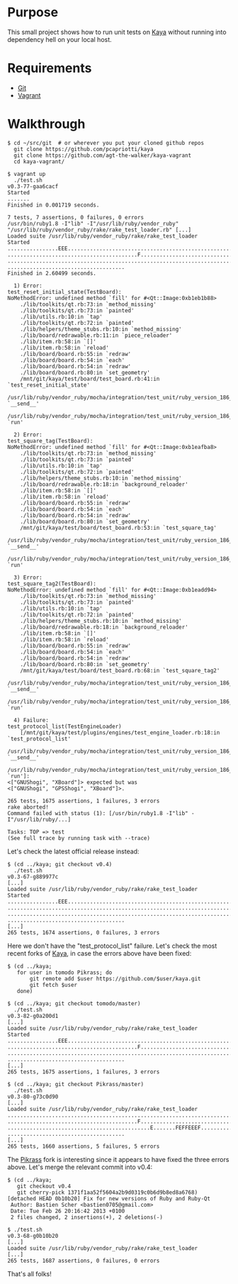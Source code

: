 # Purpose

This small project shows how to run unit tests on
[Kaya](http://www.paolocapriotti.com/kaya/) without running into dependency
hell on your local host.

# Requirements

* [Git](http://git-scm.com/)
* [Vagrant](https://www.vagrantup.com/)

# Walkthrough

    $ cd ~/src/git  # or wherever you put your cloned github repos
      git clone https://github.com/pcapriotti/kaya
      git clone https://github.com/agt-the-walker/kaya-vagrant
      cd kaya-vagrant/

    $ vagrant up
      ./test.sh
    v0.3-77-gaa6cacf
    Started
    .......
    Finished in 0.001719 seconds.
    
    7 tests, 7 assertions, 0 failures, 0 errors
    /usr/bin/ruby1.8 -I"lib" -I"/usr/lib/ruby/vendor_ruby" "/usr/lib/ruby/vendor_ruby/rake/rake_test_loader.rb" [...]
    Loaded suite /usr/lib/ruby/vendor_ruby/rake/rake_test_loader
    Started
    ................EEE.........................................................
    .........................................F..................................
    ............................................................................
    .....................................
    Finished in 2.60499 seconds.
    
      1) Error:
    test_reset_initial_state(TestBoard):
    NoMethodError: undefined method `fill' for #<Qt::Image:0xb1eb1b88>
        ./lib/toolkits/qt.rb:73:in `method_missing'
        ./lib/toolkits/qt.rb:73:in `painted'
        ./lib/utils.rb:10:in `tap'
        ./lib/toolkits/qt.rb:72:in `painted'
        ./lib/helpers/theme_stubs.rb:10:in `method_missing'
        ./lib/board/redrawable.rb:11:in `piece_reloader'
        ./lib/item.rb:58:in `[]'
        ./lib/item.rb:58:in `reload'
        ./lib/board/board.rb:55:in `redraw'
        ./lib/board/board.rb:54:in `each'
        ./lib/board/board.rb:54:in `redraw'
        ./lib/board/board.rb:80:in `set_geometry'
        /mnt/git/kaya/test/board/test_board.rb:41:in `test_reset_initial_state'
        /usr/lib/ruby/vendor_ruby/mocha/integration/test_unit/ruby_version_186_and_above.rb:22:in `__send__'
        /usr/lib/ruby/vendor_ruby/mocha/integration/test_unit/ruby_version_186_and_above.rb:22:in `run'
    
      2) Error:
    test_square_tag(TestBoard):
    NoMethodError: undefined method `fill' for #<Qt::Image:0xb1eafba8>
        ./lib/toolkits/qt.rb:73:in `method_missing'
        ./lib/toolkits/qt.rb:73:in `painted'
        ./lib/utils.rb:10:in `tap'
        ./lib/toolkits/qt.rb:72:in `painted'
        ./lib/helpers/theme_stubs.rb:10:in `method_missing'
        ./lib/board/redrawable.rb:18:in `background_reloader'
        ./lib/item.rb:58:in `[]'
        ./lib/item.rb:58:in `reload'
        ./lib/board/board.rb:55:in `redraw'
        ./lib/board/board.rb:54:in `each'
        ./lib/board/board.rb:54:in `redraw'
        ./lib/board/board.rb:80:in `set_geometry'
        /mnt/git/kaya/test/board/test_board.rb:53:in `test_square_tag'
        /usr/lib/ruby/vendor_ruby/mocha/integration/test_unit/ruby_version_186_and_above.rb:22:in `__send__'
        /usr/lib/ruby/vendor_ruby/mocha/integration/test_unit/ruby_version_186_and_above.rb:22:in `run'
    
      3) Error:
    test_square_tag2(TestBoard):
    NoMethodError: undefined method `fill' for #<Qt::Image:0xb1eadd94>
        ./lib/toolkits/qt.rb:73:in `method_missing'
        ./lib/toolkits/qt.rb:73:in `painted'
        ./lib/utils.rb:10:in `tap'
        ./lib/toolkits/qt.rb:72:in `painted'
        ./lib/helpers/theme_stubs.rb:10:in `method_missing'
        ./lib/board/redrawable.rb:18:in `background_reloader'
        ./lib/item.rb:58:in `[]'
        ./lib/item.rb:58:in `reload'
        ./lib/board/board.rb:55:in `redraw'
        ./lib/board/board.rb:54:in `each'
        ./lib/board/board.rb:54:in `redraw'
        ./lib/board/board.rb:80:in `set_geometry'
        /mnt/git/kaya/test/board/test_board.rb:68:in `test_square_tag2'
        /usr/lib/ruby/vendor_ruby/mocha/integration/test_unit/ruby_version_186_and_above.rb:22:in `__send__'
        /usr/lib/ruby/vendor_ruby/mocha/integration/test_unit/ruby_version_186_and_above.rb:22:in `run'
    
      4) Failure:
    test_protocol_list(TestEngineLoader)
        [/mnt/git/kaya/test/plugins/engines/test_engine_loader.rb:18:in `test_protocol_list'
         /usr/lib/ruby/vendor_ruby/mocha/integration/test_unit/ruby_version_186_and_above.rb:22:in `__send__'
         /usr/lib/ruby/vendor_ruby/mocha/integration/test_unit/ruby_version_186_and_above.rb:22:in `run']:
    <["GNUShogi", "XBoard"]> expected but was
    <["GNUShogi", "GPSShogi", "XBoard"]>.
    
    265 tests, 1675 assertions, 1 failures, 3 errors
    rake aborted!
    Command failed with status (1): [/usr/bin/ruby1.8 -I"lib" -I"/usr/lib/ruby/...]
    
    Tasks: TOP => test
    (See full trace by running task with --trace)

Let's check the latest official release instead:

    $ (cd ../kaya; git checkout v0.4)
      ./test.sh
    v0.3-67-g889977c
    [...]
    Loaded suite /usr/lib/ruby/vendor_ruby/rake/rake_test_loader
    Started
    ................EEE.........................................................
    ............................................................................
    ............................................................................
    .....................................
    [...]
    265 tests, 1674 assertions, 0 failures, 3 errors

Here we don't have the "test\_protocol\_list" failure. Let's check the most
recent forks of [Kaya](http://www.paolocapriotti.com/kaya/), in case the errors
above have been fixed:

    $ (cd ../kaya;
       for user in tomodo Pikrass; do
           git remote add $user https://github.com/$user/kaya.git
           git fetch $user
       done)

    $ (cd ../kaya; git checkout tomodo/master)
      ./test.sh
    v0.3-82-g0a200d1
    [...]
    Loaded suite /usr/lib/ruby/vendor_ruby/rake/rake_test_loader
    Started
    ................EEE.........................................................
    .........................................F..................................
    ............................................................................
    .....................................
    [...]
    265 tests, 1675 assertions, 1 failures, 3 errors

    $ (cd ../kaya; git checkout Pikrass/master)
      ./test.sh
    v0.3-80-g73c0d90
    [...]
    Loaded suite /usr/lib/ruby/vendor_ruby/rake/rake_test_loader
    ............................................................................
    .........................................F..................................
    .............................................E.......FEFFEEEF...............
    .....................................
    [...]
    265 tests, 1660 assertions, 5 failures, 5 errors

The [Pikrass](https://github.com/Pikrass) fork is interesting since it appears
to have fixed the three errors above. Let's merge the relevant commit into v0.4:

    $ (cd ../kaya;
       git checkout v0.4
       git cherry-pick 1371f1aa52f5604a2b9d0319c0b6d9b8ed8a6768)
    [detached HEAD 0b10b20] Fix for new versions of Ruby and Ruby-Qt
     Author: Bastien Scher <bastien0705@gmail.com>
     Date: Tue Feb 26 20:16:42 2013 +0100
     2 files changed, 2 insertions(+), 2 deletions(-)

    $ ./test.sh
    v0.3-68-g0b10b20
    [...]
    Loaded suite /usr/lib/ruby/vendor_ruby/rake/rake_test_loader
    [...]
    265 tests, 1687 assertions, 0 failures, 0 errors

That's all folks!
